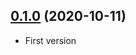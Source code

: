 ## [0.1.0](https://github.com/shibayu36/merged-pr-stat/compare/4df61e640fa3...0.1.0) (2020-10-11)

* First version
